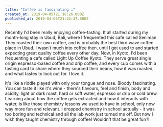 ```yaml
---
title: "Coffee is fascinating ☕️"
created_at: 2019-04-05T21:10:26.000Z
published_at: 2019-04-05T21:32:37.000Z
---
```

Recently I'd been really enjoying coffee-tasting. It all started during my month-long stay in Ubud, Bali, where I frequented this cafe called Seniman. They roasted their own coffee, and is probably the best third wave coffee place in Ubud. I wasn't much into coffee then, until I got used to and started expecting great quality coffee every other day. Now, in Kyoto, I'd been frequenting a cafe called Light Up Coffee Kyoto. They serve great single origin espresso-based coffee and drip coffee, and every cup comes with a tasting card to share where they sourced their beans, how it was roasted, and what tastes to look out for. I love it.

  

It's like a riddle played with only your tongue and nose. Bloody fascinating. You can taste it like it's wine - there's flavours, feel and finish, body and acidity, light or dark roast, hard or soft water, espresso or drip or cold brew. Learning about how the coffee gets extracted and how it interacts with water, is like those chemistry lessons we used to have in school, only now way more fun and relevant. I dropped chemistry in school actually - it was too boring and technical and all the lab work just turned me off. But now I wish they taught chemistry through coffee! Wouldn't that be great fun?!
